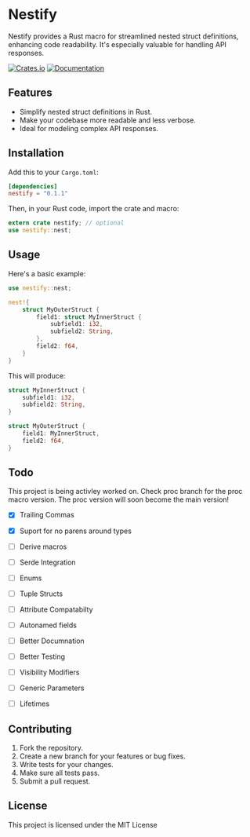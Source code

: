 # Nestify

Nestify provides a Rust macro for streamlined nested struct definitions, enhancing code readability. It's especially valuable for handling API responses.

[![Crates.io](https://img.shields.io/crates/v/nestify.svg)](https://crates.io/crates/nestify)
[![Documentation](https://docs.rs/nestify/badge.svg)](https://docs.rs/nestify)

## Features

- Simplify nested struct definitions in Rust.
- Make your codebase more readable and less verbose.
- Ideal for modeling complex API responses.

## Installation

Add this to your `Cargo.toml`:

```toml
[dependencies]
nestify = "0.1.1"
```

Then, in your Rust code, import the crate and macro:

```rust
extern crate nestify; // optional
use nestify::nest;
```

## Usage

Here's a basic example:

```rust
use nestify::nest;

nest!{
    struct MyOuterStruct {
        field1: struct MyInnerStruct {
            subfield1: i32,
            subfield2: String,
        },
        field2: f64,
    }
}
```

This will produce:

```rust
struct MyInnerStruct {
    subfield1: i32,
    subfield2: String,
}

struct MyOuterStruct {
    field1: MyInnerStruct,
    field2: f64,
}
```
## Todo
This project is being activley worked on. Check proc branch for the proc macro version.
The proc version will soon become the main version!

- [x] Trailing Commas
- [x] Suport for no parens around types
- [ ] Derive macros
- [ ] Serde Integration
- [ ] Enums
- [ ] Tuple Structs
- [ ] Attribute Compatabilty
- [ ] Autonamed fields
- [ ] Better Documnation
- [ ] Better Testing
- [ ] Visibility Modifiers
- [ ] Generic Parameters
- [ ] Lifetimes


## Contributing

1. Fork the repository.
2. Create a new branch for your features or bug fixes.
3. Write tests for your changes.
4. Make sure all tests pass.
5. Submit a pull request.

## License

This project is licensed under the MIT License
